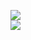 [![](https://img.shields.io/badge/Made%20With-Github%20Spray-lightgrey.svg?style=for-the-badge&logo=github)](https://github.com/Annihil/github-spray#14811)  
[![](https://i.imgur.com/2DrTn0Z.gif)](https://github.com/Annihil/github-spray)